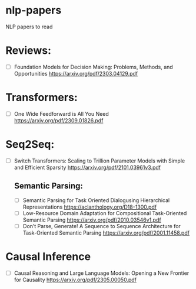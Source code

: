 # nlp-papers
NLP papers to read

# Reviews:

- [ ] Foundation Models for Decision Making: Problems, Methods, and Opportunities https://arxiv.org/pdf/2303.04129.pdf

# Transformers:

- [ ] One Wide Feedforward is All You Need https://arxiv.org/pdf/2309.01826.pdf

# Seq2Seq:

- [ ] Switch Transformers: Scaling to Trillion Parameter Models with Simple and Efficient Sparsity https://arxiv.org/pdf/2101.03961v3.pdf

    ## Semantic Parsing:

    - [ ] Semantic Parsing for Task Oriented Dialogusing Hierarchical Representations https://aclanthology.org/D18-1300.pdf
    - [ ] Low-Resource Domain Adaptation for Compositional Task-Oriented Semantic Parsing https://arxiv.org/pdf/2010.03546v1.pdf
    - [ ] Don’t Parse, Generate! A Sequence to Sequence Architecture for Task-Oriented Semantic Parsing https://arxiv.org/pdf/2001.11458.pdf

# Causal Inference

- [ ] Causal Reasoning and Large Language Models: Opening a New Frontier for Causality https://arxiv.org/pdf/2305.00050.pdf
